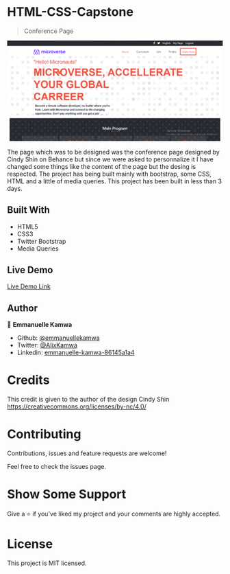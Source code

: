 # HTML-CSS-Capstone

> Conference Page

![screenshot](./images/page1.png)

The page which was to be designed was the conference page designed by Cindy Shin on Behance but since we were asked to personnalize it I have changed some things like the content of the page but the desing is respected. The project has being built mainly with bootstrap, some CSS, HTML and a little of media queries. This project has been built in less than 3 days.

## Built With

-   HTML5
-   CSS3
-   Twitter Bootstrap
-   Media Queries

## Live Demo

[Live Demo Link](https://raw.githack.com/emmanuellekamwa/Conference-page/feature-branch/main.html)

## Author

👤 **Emmanuelle Kamwa**

-   Github: [@emmanuellekamwa](https://github.com/emmanuellekamwa)
-   Twitter: [@AlixKamwa](https://twitter.com/AlixKamwa)
-   Linkedin: [emmanuelle-kamwa-86145a1a4](https://www.linkedin.com/in/emmanuelle-kamwa-86145a1a4/)

# Credits

This credit is given to the author of the design Cindy Shin https://creativecommons.org/licenses/by-nc/4.0/

# Contributing

Contributions, issues and feature requests are welcome!

Feel free to check the issues page.

# Show Some Support

Give a ⭐ if you've liked my project and your comments are highly accepted.

# License

This project is MIT licensed.
